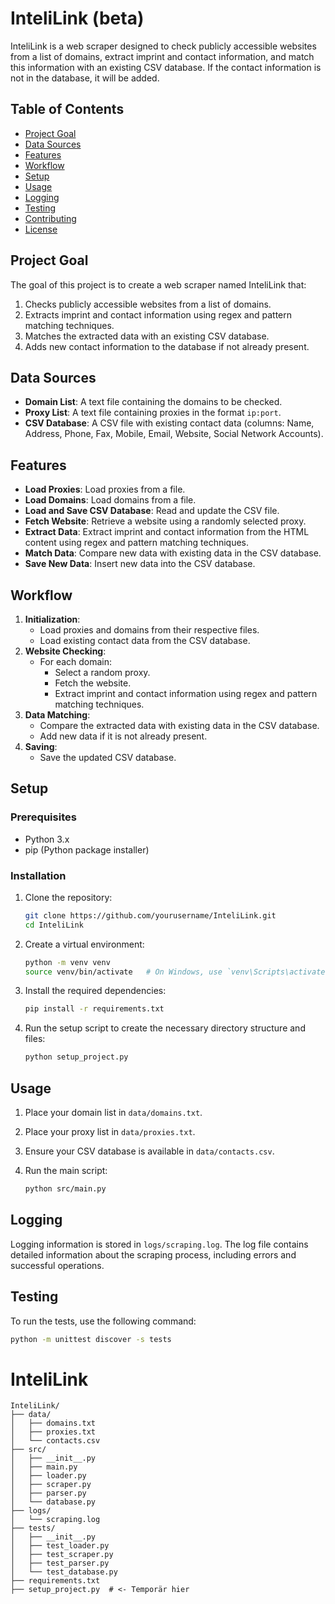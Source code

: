 # InteliLink (beta)

InteliLink is a web scraper designed to check publicly accessible websites from a list of domains, extract imprint and contact information, and match this information with an existing CSV database. If the contact information is not in the database, it will be added.

## Table of Contents

- [Project Goal](#project-goal)
- [Data Sources](#data-sources)
- [Features](#features)
- [Workflow](#workflow)
- [Setup](#setup)
- [Usage](#usage)
- [Logging](#logging)
- [Testing](#testing)
- [Contributing](#contributing)
- [License](#license)

## Project Goal

The goal of this project is to create a web scraper named InteliLink that:

1. Checks publicly accessible websites from a list of domains.
2. Extracts imprint and contact information using regex and pattern matching techniques.
3. Matches the extracted data with an existing CSV database.
4. Adds new contact information to the database if not already present.

## Data Sources

- **Domain List**: A text file containing the domains to be checked.
- **Proxy List**: A text file containing proxies in the format `ip:port`.
- **CSV Database**: A CSV file with existing contact data (columns: Name, Address, Phone, Fax, Mobile, Email, Website, Social Network Accounts).

## Features

- **Load Proxies**: Load proxies from a file.
- **Load Domains**: Load domains from a file.
- **Load and Save CSV Database**: Read and update the CSV file.
- **Fetch Website**: Retrieve a website using a randomly selected proxy.
- **Extract Data**: Extract imprint and contact information from the HTML content using regex and pattern matching techniques.
- **Match Data**: Compare new data with existing data in the CSV database.
- **Save New Data**: Insert new data into the CSV database.

## Workflow

1. **Initialization**:
   - Load proxies and domains from their respective files.
   - Load existing contact data from the CSV database.
2. **Website Checking**:
   - For each domain:
     - Select a random proxy.
     - Fetch the website.
     - Extract imprint and contact information using regex and pattern matching techniques.
3. **Data Matching**:
   - Compare the extracted data with existing data in the CSV database.
   - Add new data if it is not already present.
4. **Saving**:
   - Save the updated CSV database.

## Setup

### Prerequisites

- Python 3.x
- pip (Python package installer)

### Installation

1. Clone the repository:

    ```bash
    git clone https://github.com/yourusername/InteliLink.git
    cd InteliLink
    ```

2. Create a virtual environment:

    ```bash
    python -m venv venv
    source venv/bin/activate   # On Windows, use `venv\Scripts\activate`
    ```

3. Install the required dependencies:

    ```bash
    pip install -r requirements.txt
    ```

4. Run the setup script to create the necessary directory structure and files:

    ```bash
    python setup_project.py
    ```

## Usage

1. Place your domain list in `data/domains.txt`.
2. Place your proxy list in `data/proxies.txt`.
3. Ensure your CSV database is available in `data/contacts.csv`.
4. Run the main script:

    ```bash
    python src/main.py
    ```

## Logging

Logging information is stored in `logs/scraping.log`. The log file contains detailed information about the scraping process, including errors and successful operations.

## Testing

To run the tests, use the following command:

```bash
python -m unittest discover -s tests
```

# InteliLink
```
InteliLink/
├── data/
│   ├── domains.txt
│   ├── proxies.txt
│   └── contacts.csv
├── src/
│   ├── __init__.py
│   ├── main.py
│   ├── loader.py
│   ├── scraper.py
│   ├── parser.py
│   └── database.py
├── logs/
│   └── scraping.log
├── tests/
│   ├── __init__.py
│   ├── test_loader.py
│   ├── test_scraper.py
│   ├── test_parser.py
│   └── test_database.py
├── requirements.txt
├── setup_project.py  # <- Temporär hier

```
